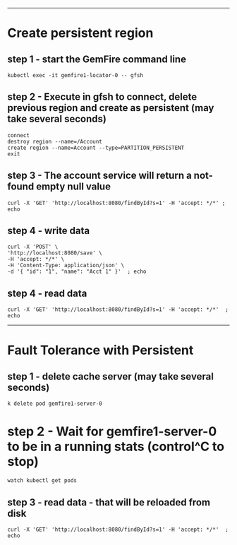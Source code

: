 ----------------------------------------------
# Create persistent region

## step 1 - start the GemFire command line

```shell
kubectl exec -it gemfire1-locator-0 -- gfsh
```


## step 2 - Execute in gfsh to connect, delete previous region and create as persistent (may take several seconds)

```shell
connect
destroy region --name=/Account
create region --name=Account --type=PARTITION_PERSISTENT
exit
```


## step 3 - The account service will return a not-found empty null value

```shell
curl -X 'GET' 'http://localhost:8080/findById?s=1' -H 'accept: */*' ; echo
```


## step 4 - write data 

```shell
curl -X 'POST' \
'http://localhost:8080/save' \
-H 'accept: */*' \
-H 'Content-Type: application/json' \
-d '{ "id": "1", "name": "Acct 1" }'  ; echo
```

## step 4 - read data

```shell
curl -X 'GET' 'http://localhost:8080/findById?s=1' -H 'accept: */*'  ; echo
```


----------------------------------------------
# Fault Tolerance with Persistent
## step 1 - delete cache server (may take several seconds)

```shell
k delete pod gemfire1-server-0
```

# step 2 - Wait for gemfire1-server-0 to be in a running stats (control^C to stop)

```shell
watch kubectl get pods
```



## step 3 - read data - that will be reloaded from disk

```shell
curl -X 'GET' 'http://localhost:8080/findById?s=1' -H 'accept: */*'  ; echo
```
